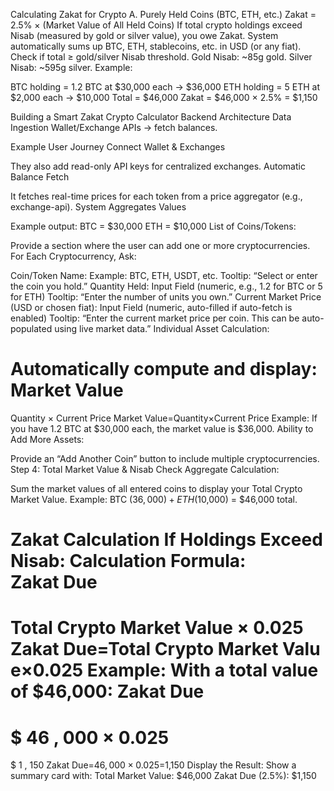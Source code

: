 Calculating Zakat for Crypto
A. Purely Held Coins (BTC, ETH, etc.)
Zakat = 2.5% × (Market Value of All Held Coins)
If total crypto holdings exceed Nisab (measured by gold or silver value), you owe Zakat.
System automatically sums up BTC, ETH, stablecoins, etc. in USD (or any fiat).
Check if total ≥ gold/silver Nisab threshold.
Gold Nisab: ~85g gold.
Silver Nisab: ~595g silver.
Example:

BTC holding = 1.2 BTC at $30,000 each → $36,000
ETH holding = 5 ETH at $2,000 each → $10,000
Total = $46,000
Zakat = $46,000 × 2.5% = $1,150

Building a Smart Zakat Crypto Calculator
Backend Architecture
Data Ingestion
Wallet/Exchange APIs → fetch balances.

Example User Journey
Connect Wallet & Exchanges

They also add read-only API keys for centralized exchanges.
Automatic Balance Fetch

It fetches real-time prices for each token from a price aggregator (e.g., exchange-api).
System Aggregates Values

Example output:
BTC = $30,000
ETH = $10,000
List of Coins/Tokens:

Provide a section where the user can add one or more cryptocurrencies.
For Each Cryptocurrency, Ask:

Coin/Token Name:
Example: BTC, ETH, USDT, etc.
Tooltip: “Select or enter the coin you hold.”
Quantity Held:
Input Field (numeric, e.g., 1.2 for BTC or 5 for ETH)
Tooltip: “Enter the number of units you own.”
Current Market Price (USD or chosen fiat):
Input Field (numeric, auto-filled if auto-fetch is enabled)
Tooltip: “Enter the current market price per coin. This can be auto-populated using live market data.”
Individual Asset Calculation:

Automatically compute and display:
Market Value
=
Quantity
×
Current Price
Market Value=Quantity×Current Price
Example: If you have 1.2 BTC at $30,000 each, the market value is $36,000.
Ability to Add More Assets:

Provide an “Add Another Coin” button to include multiple cryptocurrencies.
Step 4: Total Market Value & Nisab Check
Aggregate Calculation:

Sum the market values of all entered coins to display your Total Crypto Market Value.
Example: BTC ($36,000) + ETH ($10,000) = $46,000 total.

Zakat Calculation
If Holdings Exceed Nisab:
Calculation Formula:
Zakat Due
=
Total Crypto Market Value
×
0.025
Zakat Due=Total Crypto Market Value×0.025
Example:
With a total value of $46,000:
Zakat Due
=
$
46
,
000
×
0.025
=
$
1
,
150
Zakat Due=$46,000×0.025=$1,150
Display the Result:
Show a summary card with:
Total Market Value: $46,000
Zakat Due (2.5%): $1,150